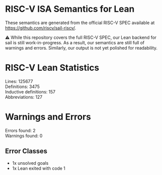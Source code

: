 # RISC-V ISA Semantics for Lean

These semantics are generated from the official RISC-V SPEC available at
https://github.com/riscv/sail-riscv/.

⚠️ While this repository covers the full RISC-V SPEC, our Lean backend for sail
is still work-in-progress. As a result, our semantics are still full of warnings
and errors. Similarly, our output is not yet polished for readability.
# RISC-V Lean Statistics

Lines: 125677  
Definitions: 3475  
Inductive definitions: 157  
Abbreviations: 127  

# Warnings and Errors

Errors found: 2  
Warnings found: 0  

## Error Classes

- 1x unsolved goals
- 1x Lean exited with code 1

